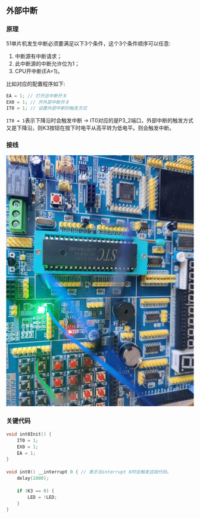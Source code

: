 ## 外部中断

### 原理

51单片机发生中断必须要满足以下3个条件，这个3个条件顺序可以任意:
1. 中断源有中断请求；
2. 此中断源的中断允许位为1；
3. CPU开中断(EA=1)。

比如对应的配置程序如下:
```c
EA = 1; // 打开总中断开关
EX0 = 1; // 开外部中断开关
IT0 = 1; // 设置外部中断的触发方式
```

`IT0 = 1`表示下降沿时会触发中断 -> IT0对应的是P3_2端口，外部中断的触发方式又是下降沿，则K3按钮在按下时电平从高平转为低电平。则会触发中断。

### 接线
![电路接线](./images/connect.jpeg)

### 关键代码
```c
void int0Init() {
    IT0 = 1;
    EX0 = 1;
    EA = 1;
}

void int0() __interrupt 0 { // 表示当interrupt 0时会触发这段代码。
    delay(1000);

    if (K3 == 0) {
        LED = !LED;
    }
}
```